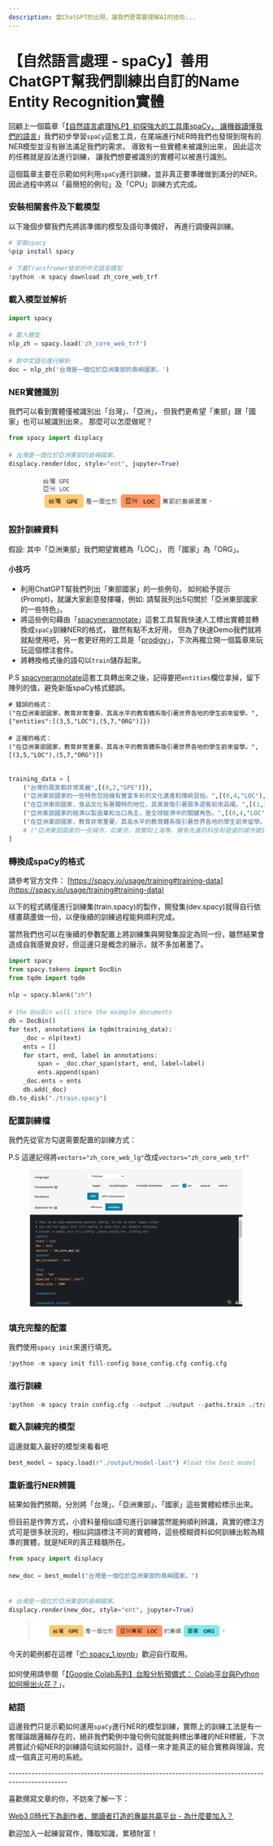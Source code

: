 ```yaml
---
description: 當ChatGPT的出現，讓我們更需要理解AI的技術...
---
```


# 【自然語言處理 - spaCy】善用ChatGPT幫我們訓練出自訂的Name Entity Recognition實體

回顧上一個篇章「[【自然語言處理NLP】初探強大的工具庫spaCy， 讓機器讀懂我們的語言](https://colab.research.google.com/drive/1AOvwc6ZJswAFyPvggRfOwy4UD9rhvlgc)」我們初步學習`spaCy`這套工具，在尾端進行NER時我們也發現到現有的NER模型並沒有辦法滿足我們的需求， 導致有一些實體未被識別出來， 因此這次的任務就是設法進行訓練， 讓我們想要被識別的實體可以被進行識別。



這個篇章主要在示範如何利用`spaCy`進行訓練，並非真正要準確做到滿分的NER，因此過程中將以「最簡短的例句」及「CPU」訓練方式完成。



### 安裝相關套件及下載模型

以下幾個步驟我們先將該準備的模型及語句準備好， 再進行調優與訓練。



```python
# 安裝spacy
%pip install spacy

# 下載Transfromer技術的中文語言模型
!python -m spacy download zh_core_web_trf
```

### 載入模型並解析

```python
import spacy

# 載入模型
nlp_zh = spacy.load('zh_core_web_trf')

# 對中文語句進行解析
doc = nlp_zh('台灣是一個位於亞洲東部的島嶼國家。')
```

### NER實體識別

我們可以看到實體僅被識別出「台灣」、「亞洲」， 但我們更希望「東部」跟「國家」也可以被識別出來， 那麼可以怎麼做呢？

```python
from spacy import displacy
     
# 台灣是一個位於亞洲東部的島嶼國家。
displacy.render(doc, style="ent", jupyter=True)
```

<figure><img src="../.gitbook/assets/ner.png" alt=""><figcaption></figcaption></figure>

### 設計訓練資料

假設: 其中「亞洲東部」我們期望實體為「LOC」， 而「國家」為「ORG」。

#### 小技巧

* 利用ChatGPT幫我們列出「東部國家」的一些例句， 如何給予提示(Prompt)，就讓大家創意發揮囉，例如: 請幫我列出5句關於「亞洲東部國家的一些特色」。
* 將這些例句藉由「[spacynerannotate](https://agateteam.org/spacynerannotate/)」這套工具幫我快速人工標出實體並轉換成`spaCy`訓練NER的格式， 雖然有點不太好用， 但為了快速Demo我們就將就點使用吧，另一套更好用的工具是「[prodigy](https://prodi.gy/)」，下次再獨立開一個篇章來玩玩這個標注套件。
* 將轉換格式後的語句以`train`儲存起來。

P.S [spacynerannotate](https://agateteam.org/spacynerannotate/)這套工具轉出來之後，記得要把`entities`欄位拿掉，留下陣列的值，避免新版spaCy格式錯誤。

```
# 錯誤的格式：
("在亞洲東部國家，教育非常重要，其高水平的教育體系吸引著世界各地的學生前來留學。",{"entities":[(3,5,"LOC"),(5,7,"ORG")]})

# 正確的格式：
("在亞洲東部國家，教育非常重要，其高水平的教育體系吸引著世界各地的學生前來留學。",[(3,5,"LOC"),(5,7,"ORG")])
```

```python

training_data = [
    ("台灣的風景都非常美麗",[(0,2,"GPE")]),
    ("亞洲東部國家的一些特色包括擁有豐富多彩的文化遺產和傳統習俗。",[(0,4,"LOC"),(4,6,"ORG")]),
    ("在亞洲東部國家，食品文化有著獨特的地位，其美食吸引著眾多遊客前來品嚐。",[(1,5,"LOC"),(5,7,"ORG")]),
    ("亞洲東部國家的經濟以製造業和出口為主，是全球經濟中的關鍵角色。",[(0,4,"LOC"),(4,6,"ORG")]),
    ("在亞洲東部國家，教育非常重要，其高水平的教育體系吸引著世界各地的學生前來留學。",[(3,5,"LOC"),(5,7,"ORG")]),
    # ("亞洲東部國家的一些城市，如東京、首爾和上海等，擁有先進的科技和發達的城市建設，是現代化的代表。",[(2,4,"LOC"),(4,6,"ORG"),(13,15,"ORG"),(16,18,"ORG"),(19,21,"ORG")]),
]
```

### 轉換成spaCy的格式

請參考官方文件： [https://spacy.io/usage/training#training-data](https://spacy.io/usage/training#training-data)

以下的程式碼僅進行訓練集(train.spacy)的製作，開發集(dev.spacy)就得自行依樣畫葫蘆做一份，以便後續的訓練過程能夠順利完成。

當然我們也可以在後續的參數配置上將訓練集與開發集設定為同一份，雖然結果會造成自我感覺良好，但這邊只是概念的展示，就不多加著墨了。

```python
import spacy
from spacy.tokens import DocBin
from tqdm import tqdm

nlp = spacy.blank("zh")

# the DocBin will store the example documents
db = DocBin()
for text, annotations in tqdm(training_data):
    _doc = nlp(text)
    ents = []
    for start, end, label in annotations:
        span = _doc.char_span(start, end, label=label)
        ents.append(span)
    _doc.ents = ents
    db.add(_doc)
db.to_disk("./train.spacy")
```

### 配置訓練檔

我們先從官方勾選需要配置的訓練方式：

P.S 這邊記得將`vectors="zh_core_web_lg"`改成`vectors="zh_core_web_trf"`

<figure><img src="../.gitbook/assets/config.png" alt=""><figcaption></figcaption></figure>

### 填充完整的配置

我們使用`spacy init`來進行填充。

```python
!python -m spacy init fill-config base_config.cfg config.cfg
```

### 進行訓練

```python
!python -m spacy train config.cfg --output ./output --paths.train ./train.spacy --paths.dev ./train.spacy
```

### 載入訓練完的模型

這邊就載入最好的模型來看看吧

```python
best_model = spacy.load(r"./output/model-last") #load the best model
```

### 重新進行NER辨識

結果如我們預期，分別將「台灣」、「亞洲東部」、「國家」這些實體給標示出來。

但目前是作弊方式，小資料量相似語句進行訓練當然能夠順利辨識，真實的標注方式可是很多狀況的，相似詞語標注不同的實體時，這些模糊資料如何訓練出較為精準的實體，就是NER的真正精髓所在。

```python
from spacy import displacy

new_doc = best_model("台灣是一個位於亞洲東部的島嶼國家。")


# 台灣是一個位於亞洲東部的島嶼國家。
displacy.render(new_doc, style="ent", jupyter=True)
```

<figure><img src="../.gitbook/assets/result.png" alt=""><figcaption></figcaption></figure>



今天的範例都在這裡「[📦 spacy\_1.ipynb](https://github.com/weihanchen/google-colab-python-learn/blob/main/jupyter-examples/spacy\_1.ipynb)」歡迎自行取用。

如何使用請參閱「[【Google Colab系列】台股分析預備式： Colab平台與Python如何擦出火花？](https://www.potatomedia.co/s/aNLHZe3S)」。

### 結語

這邊我們只是示範如何運用`spaCy`進行NER的模型訓練，實際上的訓練工法是有一套理論跟邏輯存在的，絕非我們範例中幾句例句就能夠標出準確的NER標籤，下次將嘗試介紹NER的訓練語句該如何設計，這樣一來才能真正的結合實務與理論，完成一個真正可用的系統。



\------------------------------------------------------------------------------------------------

喜歡撰寫文章的你，不妨來了解一下：

[Web3.0時代下為創作者、閱讀者打造的專屬共贏平台 - 為什麼要加入？](https://www.potatomedia.co/s/2PmFxsq)

歡迎加入一起練習寫作，賺取知識，累積財富！

